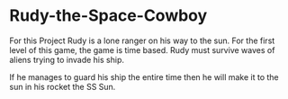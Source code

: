 # Rudy-the-Space-Cowboy

For this Project Rudy is a lone ranger on his way to the sun. For the first level of this game, the game is time based. Rudy must survive waves of aliens trying to invade his ship. 

If he manages to guard his ship the entire time then he will make it to the sun in his rocket the SS Sun. 
